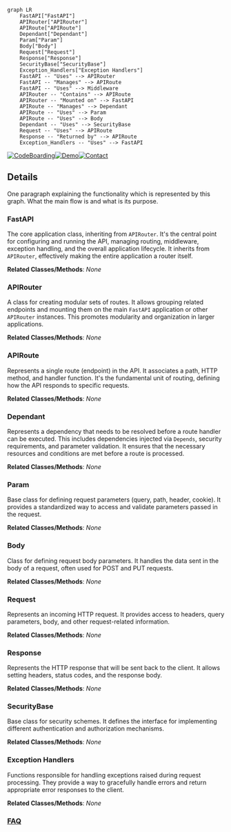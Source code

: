 ```mermaid
graph LR
    FastAPI["FastAPI"]
    APIRouter["APIRouter"]
    APIRoute["APIRoute"]
    Dependant["Dependant"]
    Param["Param"]
    Body["Body"]
    Request["Request"]
    Response["Response"]
    SecurityBase["SecurityBase"]
    Exception_Handlers["Exception Handlers"]
    FastAPI -- "Uses" --> APIRouter
    FastAPI -- "Manages" --> APIRoute
    FastAPI -- "Uses" --> Middleware
    APIRouter -- "Contains" --> APIRoute
    APIRouter -- "Mounted on" --> FastAPI
    APIRoute -- "Manages" --> Dependant
    APIRoute -- "Uses" --> Param
    APIRoute -- "Uses" --> Body
    Dependant -- "Uses" --> SecurityBase
    Request -- "Uses" --> APIRoute
    Response -- "Returned by" --> APIRoute
    Exception_Handlers -- "Uses" --> FastAPI
```

[![CodeBoarding](https://img.shields.io/badge/Generated%20by-CodeBoarding-9cf?style=flat-square)](https://github.com/CodeBoarding/GeneratedOnBoardings)[![Demo](https://img.shields.io/badge/Try%20our-Demo-blue?style=flat-square)](https://www.codeboarding.org/demo)[![Contact](https://img.shields.io/badge/Contact%20us%20-%20contact@codeboarding.org-lightgrey?style=flat-square)](mailto:contact@codeboarding.org)

## Details

One paragraph explaining the functionality which is represented by this graph. What the main flow is and what is its purpose.

### FastAPI
The core application class, inheriting from `APIRouter`. It's the central point for configuring and running the API, managing routing, middleware, exception handling, and the overall application lifecycle. It inherits from `APIRouter`, effectively making the entire application a router itself.


**Related Classes/Methods**: _None_

### APIRouter
A class for creating modular sets of routes. It allows grouping related endpoints and mounting them on the main `FastAPI` application or other `APIRouter` instances. This promotes modularity and organization in larger applications.


**Related Classes/Methods**: _None_

### APIRoute
Represents a single route (endpoint) in the API. It associates a path, HTTP method, and handler function. It's the fundamental unit of routing, defining how the API responds to specific requests.


**Related Classes/Methods**: _None_

### Dependant
Represents a dependency that needs to be resolved before a route handler can be executed. This includes dependencies injected via `Depends`, security requirements, and parameter validation. It ensures that the necessary resources and conditions are met before a route is processed.


**Related Classes/Methods**: _None_

### Param
Base class for defining request parameters (query, path, header, cookie). It provides a standardized way to access and validate parameters passed in the request.


**Related Classes/Methods**: _None_

### Body
Class for defining request body parameters. It handles the data sent in the body of a request, often used for POST and PUT requests.


**Related Classes/Methods**: _None_

### Request
Represents an incoming HTTP request. It provides access to headers, query parameters, body, and other request-related information.


**Related Classes/Methods**: _None_

### Response
Represents the HTTP response that will be sent back to the client. It allows setting headers, status codes, and the response body.


**Related Classes/Methods**: _None_

### SecurityBase
Base class for security schemes. It defines the interface for implementing different authentication and authorization mechanisms.


**Related Classes/Methods**: _None_

### Exception Handlers
Functions responsible for handling exceptions raised during request processing. They provide a way to gracefully handle errors and return appropriate error responses to the client.


**Related Classes/Methods**: _None_



### [FAQ](https://github.com/CodeBoarding/GeneratedOnBoardings/tree/main?tab=readme-ov-file#faq)